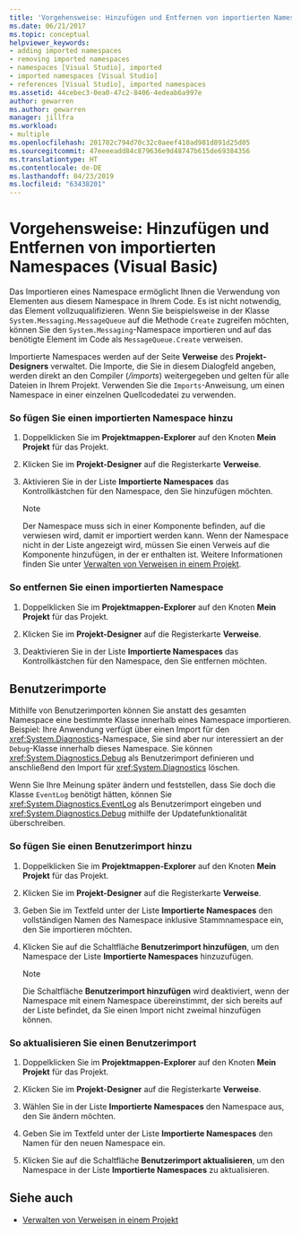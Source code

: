 ```yaml
---
title: 'Vorgehensweise: Hinzufügen und Entfernen von importierten Namespaces (Visual Basic)'
ms.date: 06/21/2017
ms.topic: conceptual
helpviewer_keywords:
- adding imported namespaces
- removing imported namespaces
- namespaces [Visual Studio], imported
- imported namespaces [Visual Studio]
- references [Visual Studio], imported namespaces
ms.assetid: 44cebec3-0ea0-47c2-8406-4edeab6a997e
author: gewarren
ms.author: gewarren
manager: jillfra
ms.workload:
- multiple
ms.openlocfilehash: 201702c794d70c32c0aeef410ad981d891d25d05
ms.sourcegitcommit: 47eeeeadd84c879636e9d48747b615de69384356
ms.translationtype: HT
ms.contentlocale: de-DE
ms.lasthandoff: 04/23/2019
ms.locfileid: "63438201"
---
```

# <a name="how-to-add-or-remove-imported-namespaces-visual-basic"></a>Vorgehensweise: Hinzufügen und Entfernen von importierten Namespaces (Visual Basic)

Das Importieren eines Namespace ermöglicht Ihnen die Verwendung von Elementen aus diesem Namespace in Ihrem Code. Es ist nicht notwendig, das Element vollzuqualifizieren. Wenn Sie beispielsweise in der Klasse `System.Messaging.MessageQueue` auf die Methode `Create` zugreifen möchten, können Sie den `System.Messaging`-Namespace importieren und auf das benötigte Element im Code als `MessageQueue.Create` verweisen.

 Importierte Namespaces werden auf der Seite **Verweise** des **Projekt-Designers** verwaltet. Die Importe, die Sie in diesem Dialogfeld angeben, werden direkt an den Compiler (*/imports*) weitergegeben und gelten für alle Dateien in Ihrem Projekt. Verwenden Sie die `Imports`-Anweisung, um einen Namespace in einer einzelnen Quellcodedatei zu verwenden.

### <a name="to-add-an-imported-namespace"></a>So fügen Sie einen importierten Namespace hinzu

1. Doppelklicken Sie im **Projektmappen-Explorer** auf den Knoten **Mein Projekt** für das Projekt.

2. Klicken Sie im **Projekt-Designer** auf die Registerkarte **Verweise**.

3. Aktivieren Sie in der Liste **Importierte Namespaces** das Kontrollkästchen für den Namespace, den Sie hinzufügen möchten.

    > [!NOTE]
    > Der Namespace muss sich in einer Komponente befinden, auf die verwiesen wird, damit er importiert werden kann. Wenn der Namespace nicht in der Liste angezeigt wird, müssen Sie einen Verweis auf die Komponente hinzufügen, in der er enthalten ist. Weitere Informationen finden Sie unter [Verwalten von Verweisen in einem Projekt](managing-references-in-a-project.md).

### <a name="to-remove-an-imported-namespace"></a>So entfernen Sie einen importierten Namespace

1. Doppelklicken Sie im **Projektmappen-Explorer** auf den Knoten **Mein Projekt** für das Projekt.

2. Klicken Sie im **Projekt-Designer** auf die Registerkarte **Verweise**.

3. Deaktivieren Sie in der Liste **Importierte Namespaces** das Kontrollkästchen für den Namespace, den Sie entfernen möchten.

## <a name="user-imports"></a>Benutzerimporte
 Mithilfe von Benutzerimporten können Sie anstatt des gesamten Namespace eine bestimmte Klasse innerhalb eines Namespace importieren. Beispiel: Ihre Anwendung verfügt über einen Import für den <xref:System.Diagnostics>-Namespace, Sie sind aber nur interessiert an der `Debug`-Klasse innerhalb dieses Namespace. Sie können <xref:System.Diagnostics.Debug> als Benutzerimport definieren und anschließend den Import für <xref:System.Diagnostics> löschen.

 Wenn Sie Ihre Meinung später ändern und feststellen, dass Sie doch die Klasse `EventLog` benötigt hätten, können Sie <xref:System.Diagnostics.EventLog> als Benutzerimport eingeben und <xref:System.Diagnostics.Debug> mithilfe der Updatefunktionalität überschreiben.

### <a name="to-add-a-user-import"></a>So fügen Sie einen Benutzerimport hinzu

1. Doppelklicken Sie im **Projektmappen-Explorer** auf den Knoten **Mein Projekt** für das Projekt.

2. Klicken Sie im **Projekt-Designer** auf die Registerkarte **Verweise**.

3. Geben Sie im Textfeld unter der Liste **Importierte Namespaces** den vollständigen Namen des Namespace inklusive Stammnamespace ein, den Sie importieren möchten.

4. Klicken Sie auf die Schaltfläche **Benutzerimport hinzufügen**, um den Namespace der Liste **Importierte Namespaces** hinzuzufügen.

    > [!NOTE]
    > Die Schaltfläche **Benutzerimport hinzufügen** wird deaktiviert, wenn der Namespace mit einem Namespace übereinstimmt, der sich bereits auf der Liste befindet, da Sie einen Import nicht zweimal hinzufügen können.

### <a name="to-update-a-user-import"></a>So aktualisieren Sie einen Benutzerimport

1. Doppelklicken Sie im **Projektmappen-Explorer** auf den Knoten **Mein Projekt** für das Projekt.

2. Klicken Sie im **Projekt-Designer** auf die Registerkarte **Verweise**.

3. Wählen Sie in der Liste **Importierte Namespaces** den Namespace aus, den Sie ändern möchten.

4. Geben Sie im Textfeld unter der Liste **Importierte Namespaces** den Namen für den neuen Namespace ein.

5. Klicken Sie auf die Schaltfläche **Benutzerimport aktualisieren**, um den Namespace in der Liste **Importierte Namespaces** zu aktualisieren.

## <a name="see-also"></a>Siehe auch

- [Verwalten von Verweisen in einem Projekt](../ide/managing-references-in-a-project.md)